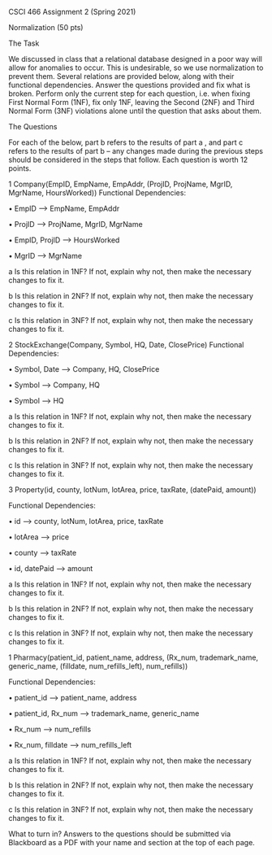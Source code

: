 CSCI 466 Assignment 2 (Spring 2021)


Normalization (50 pts)


The Task


We discussed in class that a relational database designed in a poor way will allow for anomalies to occur. This
is undesirable, so we use normalization to prevent them. Several relations are provided below, along with
their functional dependencies. Answer the questions provided and fix what is broken. Perform only the
current step for each question, i.e. when fixing First Normal Form (1NF), fix only 1NF, leaving the Second
(2NF) and Third Normal Form (3NF) violations alone until the question that asks about them.


The Questions


For each of the below, part b refers to the results of part a , and part c refers to the results of part b –
any changes made during the previous steps should be considered in the steps that follow. Each question is
worth 12 points.

1 Company(EmpID, EmpName, EmpAddr, (ProjID, ProjName, MgrID, MgrName, HoursWorked))
Functional Dependencies:

• EmpID ⟶ EmpName, EmpAddr

• ProjID ⟶ ProjName, MgrID, MgrName

• EmpID, ProjID ⟶ HoursWorked

• MgrID ⟶ MgrName

a Is this relation in 1NF? If not, explain why not, then make the necessary changes to fix it.

b Is this relation in 2NF? If not, explain why not, then make the necessary changes to fix it.

c Is this relation in 3NF? If not, explain why not, then make the necessary changes to fix it.

2 StockExchange(Company, Symbol, HQ, Date, ClosePrice)
Functional Dependencies:

• Symbol, Date ⟶ Company, HQ, ClosePrice

• Symbol ⟶ Company, HQ

• Symbol ⟶ HQ

a Is this relation in 1NF? If not, explain why not, then make the necessary changes to fix it.

b Is this relation in 2NF? If not, explain why not, then make the necessary changes to fix it.

c Is this relation in 3NF? If not, explain why not, then make the necessary changes to fix it.

3 Property(id, county, lotNum, lotArea, price, taxRate, (datePaid, amount))

Functional Dependencies:

• id ⟶ county, lotNum, lotArea, price, taxRate

• lotArea ⟶ price

• county ⟶ taxRate

• id, datePaid ⟶ amount

a Is this relation in 1NF? If not, explain why not, then make the necessary changes to fix it.

b Is this relation in 2NF? If not, explain why not, then make the necessary changes to fix it.

c Is this relation in 3NF? If not, explain why not, then make the necessary changes to fix it.

1 Pharmacy(patient_id, patient_name, address, (Rx_num, trademark_name, generic_name, (filldate,
num_refills_left), num_refills))

Functional Dependencies:

• patient_id ⟶ patient_name, address

• patient_id, Rx_num ⟶ trademark_name, generic_name

• Rx_num ⟶ num_refills

• Rx_num, filldate ⟶ num_refills_left

a Is this relation in 1NF? If not, explain why not, then make the necessary changes to fix it.

b Is this relation in 2NF? If not, explain why not, then make the necessary changes to fix it.

c Is this relation in 3NF? If not, explain why not, then make the necessary changes to fix it.

What to turn in?
Answers to the questions should be submitted via Blackboard as a PDF with your name and section at the
top of each page.
